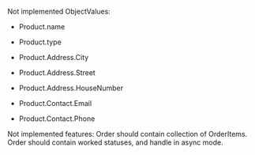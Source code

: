 Not implemented ObjectValues:
 - Product.name
 - Product.type
 
 - Product.Address.City
 - Product.Address.Street
 - Product.Address.HouseNumber
 
 - Product.Contact.Email
 - Product.Contact.Phone
 
 Not implemented features:
  Order should contain collection of OrderItems.
  Order should contain worked statuses, and handle in async mode.
